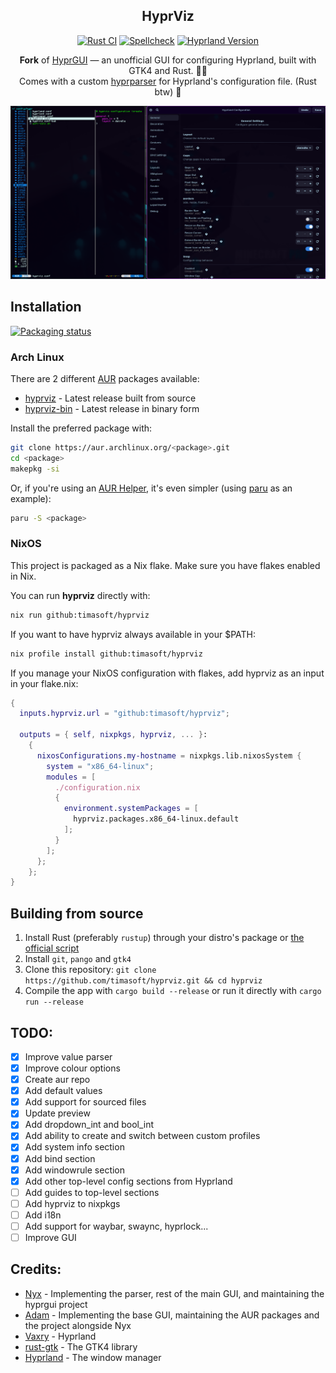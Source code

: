 <div align='center'>


<h2>HyprViz</h2>

[![Rust CI](https://img.shields.io/github/actions/workflow/status/timasoft/hyprviz/rust.yml?branch=main&label=Rust%20CI)](https://github.com/timasoft/hyprviz/actions)
[![Spellcheck](https://img.shields.io/github/actions/workflow/status/timasoft/hyprviz/typos.yml?branch=main&label=Spellcheck)](https://github.com/timasoft/hyprviz/actions)
[![Hyprland Version](https://img.shields.io/badge/Hyprland-v0.51.1-blue?logo=hyprland)](https://github.com/hyprwm/Hyprland)

**Fork** of [HyprGUI](https://github.com/MarkusVolk/hyprgui) — an unofficial GUI for configuring Hyprland, built with GTK4 and Rust. 🚀🦀<br>
Comes with a custom [hyprparser](https://crates.io/crates/hyprparser) for Hyprland's configuration file. (Rust btw) 🦀

![Preview](.github/preview.png)

</div>

## Installation

[![Packaging status](https://repology.org/badge/vertical-allrepos/hyprviz.svg)](https://repology.org/project/hyprviz)

### Arch Linux
There are 2 different [AUR](https://aur.archlinux.org) packages available:

- [hyprviz](https://aur.archlinux.org/packages/hyprviz) - Latest release built from source
- [hyprviz-bin](https://aur.archlinux.org/packages/hyprviz-bin) - Latest release in binary form

Install the preferred package with:
```bash
git clone https://aur.archlinux.org/<package>.git
cd <package>
makepkg -si
```

Or, if you're using an [AUR Helper](https://wiki.archlinux.org/title/AUR_helpers), it's even simpler (using [paru](https://github.com/Morganamilo/paru) as an example):
```bash
paru -S <package>
```

### NixOS
This project is packaged as a Nix flake.
Make sure you have flakes enabled in Nix.

You can run **hyprviz** directly with:
```bash
nix run github:timasoft/hyprviz
```

If you want to have hyprviz always available in your $PATH:
```bash
nix profile install github:timasoft/hyprviz
```

If you manage your NixOS configuration with flakes, add hyprviz as an input in your flake.nix:
```nix
{
  inputs.hyprviz.url = "github:timasoft/hyprviz";

  outputs = { self, nixpkgs, hyprviz, ... }:
    {
      nixosConfigurations.my-hostname = nixpkgs.lib.nixosSystem {
        system = "x86_64-linux";
        modules = [
          ./configuration.nix
          {
            environment.systemPackages = [
              hyprviz.packages.x86_64-linux.default
            ];
          }
        ];
      };
    };
}
```

## Building from source
1. Install Rust (preferably `rustup`) through your distro's package or [the official script](https://www.rust-lang.org/tools/install)
2. Install `git`, `pango` and `gtk4`
3. Clone this repository:
`git clone https://github.com/timasoft/hyprviz.git && cd hyprviz`
4. Compile the app with `cargo build --release` or run it directly with `cargo run --release`

## TODO:
- [x] Improve value parser
- [x] Improve colour options
- [x] Create aur repo
- [x] Add default values
- [x] Add support for sourced files
- [x] Update preview
- [x] Add dropdown_int and bool_int
- [x] Add ability to create and switch between custom profiles
- [x] Add system info section
- [x] Add bind section
- [x] Add windowrule section
- [x] Add other top-level config sections from Hyprland
- [ ] Add guides to top-level sections
- [ ] Add hyprviz to nixpkgs
- [ ] Add i18n
- [ ] Add support for waybar, swaync, hyprlock...
- [ ] Improve GUI

## Credits:
- [Nyx](https://github.com/nnyyxxxx) - Implementing the parser, rest of the main GUI, and maintaining the hyprgui project
- [Adam](https://github.com/adamperkowski) - Implementing the base GUI, maintaining the AUR packages and the project alongside Nyx
- [Vaxry](https://github.com/vaxerski) - Hyprland
- [rust-gtk](https://github.com/gtk-rs/gtk4-rs) - The GTK4 library
- [Hyprland](https://github.com/hyprwm/Hyprland) - The window manager
